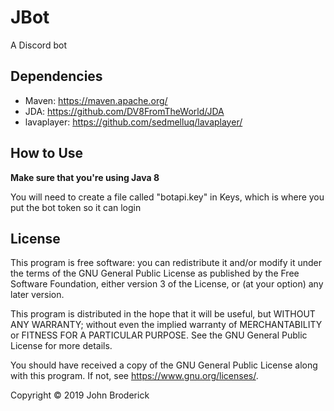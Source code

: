 # JBot
A Discord bot


## Dependencies
* Maven: https://maven.apache.org/
* JDA: https://github.com/DV8FromTheWorld/JDA
* lavaplayer: https://github.com/sedmelluq/lavaplayer/

## How to Use

**Make sure that you're using Java 8**

You will need to create a file called "botapi.key" in Keys, which is where you put the bot token so it can login

## License

This program is free software: you can redistribute it and/or modify it under the terms of the GNU General Public License as published by the Free Software Foundation, either version 3 of the License, or (at your option) any later version.

This program is distributed in the hope that it will be useful, but WITHOUT ANY WARRANTY; without even the implied warranty of MERCHANTABILITY or FITNESS FOR A PARTICULAR PURPOSE. See the GNU General Public License for more details.

You should have received a copy of the GNU General Public License along with this program. If not, see https://www.gnu.org/licenses/.

Copyright © 2019 John Broderick
